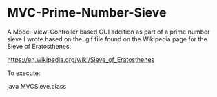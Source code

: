 # MVC-Prime-Number-Sieve
A Model-View-Controller based GUI addition as part of a prime number sieve I wrote based on the .gif file found on the Wikipedia page
for the Sieve of Eratosthenes:

https://en.wikipedia.org/wiki/Sieve_of_Eratosthenes

To execute:

java MVCSieve.class


